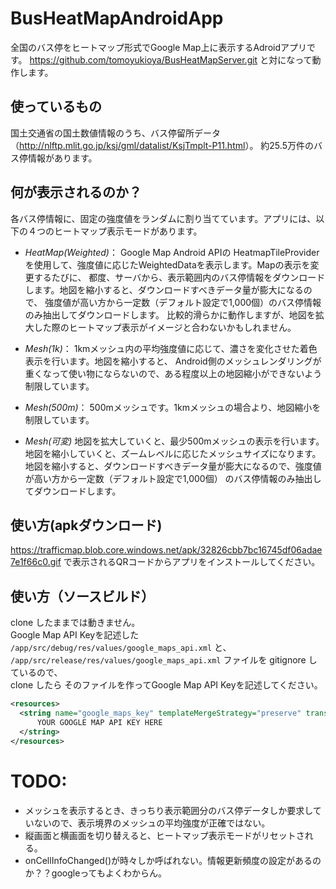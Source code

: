 # BusHeatMapAndroidApp

全国のバス停をヒートマップ形式でGoogle Map上に表示するAdroidアプリです。
<https://github.com/tomoyukioya/BusHeatMapServer.git>
と対になって動作します。

## 使っているもの

国土交通省の国土数値情報のうち、バス停留所データ（<http://nlftp.mlit.go.jp/ksj/gml/datalist/KsjTmplt-P11.html>）。
約25.5万件のバス停情報があります。

## 何が表示されるのか？

各バス停情報に、固定の強度値をランダムに割り当てています。アプリには、以下の４つのヒートマップ表示モードがあります。

* _HeatMap(Weighted)_：
Google Map Android APIの HeatmapTileProviderを使用して、強度値に応じたWeightedDataを表示します。Mapの表示を変更するたびに、
都度、サーバから、表示範囲内のバス停情報をダウンロードします。地図を縮小すると、ダウンロードすべきデータ量が膨大になるので、
強度値が高い方から一定数（デフォルト設定で1,000個）のバス停情報のみ抽出してダウンロードします。
比較的滑らかに動作しますが、地図を拡大した際のヒートマップ表示がイメージと合わないかもしれません。

* _Mesh(1k)_：
1kmメッシュ内の平均強度値に応じて、濃さを変化させた着色表示を行います。地図を縮小すると、
Android側のメッシュレンダリングが重くなって使い物にならないので、ある程度以上の地図縮小ができないよう制限しています。

* _Mesh(500m)_：
500mメッシュです。1kmメッシュの場合より、地図縮小を制限しています。

* _Mesh(可変)_
地図を拡大していくと、最少500mメッシュの表示を行います。地図を縮小していくと、ズームレベルに応じたメッシュサイズになります。
地図を縮小すると、ダウンロードすべきデータ量が膨大になるので、強度値が高い方から一定数（デフォルト設定で1,000個）
のバス停情報のみ抽出してダウンロードします。

## 使い方(apkダウンロード)

<https://trafficmap.blob.core.windows.net/apk/32826cbb7bc16745df06adae7e1f66c0.gif>
で表示されるQRコードからアプリをインストールしてください。

## 使い方（ソースビルド）

clone したままでは動きません。    
Google Map API Keyを記述した `/app/src/debug/res/values/google_maps_api.xml` と、
`/app/src/release/res/values/google_maps_api.xml` ファイルを gitignore しているので、     
clone したら そのファイルを作ってGoogle Map API Keyを記述してください。

````xml
<resources>
  <string name="google_maps_key" templateMergeStrategy="preserve" translatable="false">
      YOUR GOOGLE MAP API KEY HERE
  </string>
</resources>
````

# TODO:

* メッシュを表示するとき、きっちり表示範囲分のバス停データしか要求していないので、表示境界のメッシュの平均強度が正確ではない。
* 縦画面と横画面を切り替えると、ヒートマップ表示モードがリセットされる。
* onCellInfoChanged()が時々しか呼ばれない。情報更新頻度の設定があるのか？？googleってもよくわからん。
